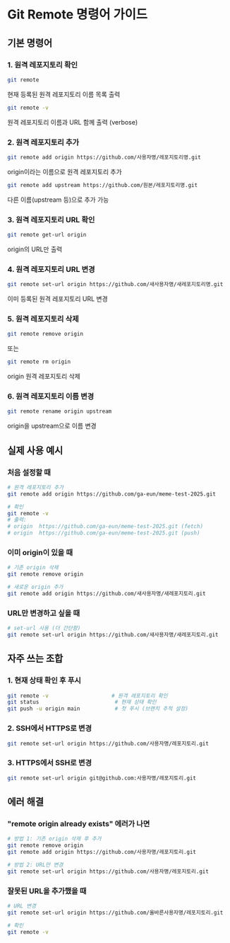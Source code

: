 # Git Remote 명령어 가이드

## 기본 명령어

### 1. 원격 레포지토리 확인
```bash
git remote
```
현재 등록된 원격 레포지토리 이름 목록 출력

```bash
git remote -v
```
원격 레포지토리 이름과 URL 함께 출력 (verbose)

### 2. 원격 레포지토리 추가
```bash
git remote add origin https://github.com/사용자명/레포지토리명.git
```
origin이라는 이름으로 원격 레포지토리 추가

```bash
git remote add upstream https://github.com/원본/레포지토리명.git
```
다른 이름(upstream 등)으로 추가 가능

### 3. 원격 레포지토리 URL 확인
```bash
git remote get-url origin
```
origin의 URL만 출력

### 4. 원격 레포지토리 URL 변경
```bash
git remote set-url origin https://github.com/새사용자명/새레포지토리명.git
```
이미 등록된 원격 레포지토리 URL 변경

### 5. 원격 레포지토리 삭제
```bash
git remote remove origin
```
또는
```bash
git remote rm origin
```
origin 원격 레포지토리 삭제

### 6. 원격 레포지토리 이름 변경
```bash
git remote rename origin upstream
```
origin을 upstream으로 이름 변경

## 실제 사용 예시

### 처음 설정할 때
```bash
# 원격 레포지토리 추가
git remote add origin https://github.com/ga-eun/meme-test-2025.git

# 확인
git remote -v
# 출력:
# origin  https://github.com/ga-eun/meme-test-2025.git (fetch)
# origin  https://github.com/ga-eun/meme-test-2025.git (push)
```

### 이미 origin이 있을 때
```bash
# 기존 origin 삭제
git remote remove origin

# 새로운 origin 추가
git remote add origin https://github.com/새사용자명/새레포지토리.git
```

### URL만 변경하고 싶을 때
```bash
# set-url 사용 (더 간단함)
git remote set-url origin https://github.com/새사용자명/새레포지토리.git
```

## 자주 쓰는 조합

### 1. 현재 상태 확인 후 푸시
```bash
git remote -v                    # 원격 레포지토리 확인
git status                        # 현재 상태 확인
git push -u origin main           # 첫 푸시 (브랜치 추적 설정)
```

### 2. SSH에서 HTTPS로 변경
```bash
git remote set-url origin https://github.com/사용자명/레포지토리.git
```

### 3. HTTPS에서 SSH로 변경
```bash
git remote set-url origin git@github.com:사용자명/레포지토리.git
```

## 에러 해결

### "remote origin already exists" 에러가 나면
```bash
# 방법 1: 기존 origin 삭제 후 추가
git remote remove origin
git remote add origin https://github.com/사용자명/레포지토리.git

# 방법 2: URL만 변경
git remote set-url origin https://github.com/사용자명/레포지토리.git
```

### 잘못된 URL을 추가했을 때
```bash
# URL 변경
git remote set-url origin https://github.com/올바른사용자명/레포지토리.git

# 확인
git remote -v
```

